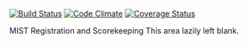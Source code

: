 [![Build Status](https://travis-ci.org/mist-development/mist.png?branch=master,develop,hotfix)](https://travis-ci.org/mist-development/mist)
[![Code Climate](https://codeclimate.com/github/mist-development/mist.png?branch=master,develop,hotfix)](https://codeclimate.com/github/mist-development/mist)
[![Coverage Status](https://coveralls.io/repos/sjaveed/mist/badge.png?branch=develop)](https://coveralls.io/r/sjaveed/mist?branch=develop)

MIST Registration and Scorekeeping
This area lazily left blank.
